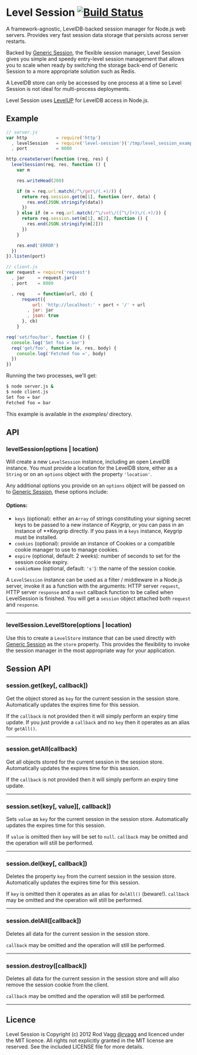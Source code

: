 # Level Session [![Build Status](https://secure.travis-ci.org/rvagg/node-level-session.png)](http://travis-ci.org/rvagg/node-level-session)

A framework-agnostic, LevelDB-backed session manager for Node.js web servers. Provides very fast session data storage that persists across server restarts.

Backed by [Generic Session](https://github.com/rvagg/node-generic-session), the flexible session manager, Level Session gives you simple and speedy entry-level session management that allows you to scale when ready by switching the storage back-end of Generic Session to a more appropriate solution such as Redis.

A LevelDB store can only be accessed by one process at a time so Level Session is not ideal for multi-process deployments.

Level Session uses [LevelUP](https://github.com/rvagg/node-levelup) for LevelDB access in Node.js.

## Example

```js
// server.js
var http           = require('http')
  , levelSession   = require('level-session')('/tmp/level_session_example.db')
  , port           = 8080

http.createServer(function (req, res) {
  levelSession(req, res, function () {
    var m

    res.writeHead(200)

    if (m = req.url.match(/^\/get\/(.+)/)) {
      return req.session.get(m[1], function (err, data) {
        res.end(JSON.stringify(data))
      })
    } else if (m = req.url.match(/^\/set\/([^\/]+)\/(.+)/)) {
      return req.session.set(m[1], m[2], function () {
        res.end(JSON.stringify(m[2]))
      })
    }

    res.end('ERROR')
  })
}).listen(port)
```

```js
// client.js
var request = require('request')
  , jar     = request.jar()
  , port    = 8080

  , req     = function(url, cb) {
      request({
          url: 'http://localhost:' + port + '/' + url
        , jar: jar
        , json: true
      }, cb)
    }

req('set/foo/bar', function () {
  console.log('Set foo = bar')
  req('get/foo', function (e, res, body) {
    console.log('Fetched foo =', body)
  })
})
```

Running the two processes, we'll get:

```sh
$ node server.js &
$ node client.js
Set foo = bar
Fetched foo = bar
```

This example is available in the *examples/* directory.

## API

### levelSession(options | location)
Will create a new `LevelSession` instance, including an open LevelDB instance. You must provide a location for the LevelDB store, either as a `String` or on an `options` object with the property `'location'`.

Any additional options you provide on an `options` object will be passed on to [Generic Session](https://github.com/rvagg/node-generic-session), these options include:

#### Options:

 * `keys` (optional): either an `Array` of strings constituting your signing secret keys to be passed to a new instance of *Keygrip*, or you can pass in an instance of **Keygrip directly. If you pass in a `keys` instance, Keygrip must be installed.
 * `cookies` (optional): provide an instance of Cookies or a compatible cookie manager to use to manage cookies.
 * `expire` (optional, default: 2 weeks): number of seconds to set for the session cookie expiry.
 * `cookieName` (optional, default: `'s'`): the name of the session cookie.

A `LevelSession` instance can be used as a filter / middleware in a Node.js server, invoke it as a function with the arguments: HTTP server `request`, HTTP server `response` and a `next` callback function to be called when LevelSession is finished. You will get a `session` object attached both `request` and `response`.

-------------------------

### levelSession.LevelStore(options | location)
Use this to create a `LevelStore` instance that can be used directly with [Generic Session](https://github.com/rvagg/node-generic-session) as the `store` property. This provides the flexibility to invoke the session manager in the most appropriate way for your application.

## Session API

### session.get(key[, callback])
Get the object stored as `key` for the current session in the session store. Automatically updates the expires time for this session.

If the `callback` is not provided then it will simply perform an expiry time update. If you just provide a `callback` and no `key` then it operates as an alias for `getAll()`.

-------------------------

### session.getAll(callback)
Get all objects stored for the current session in the session store. Automatically updates the expires time for this session.

If the `callback` is not provided then it will simply perform an expiry time update.

-------------------------

### session.set(key[, value][, callback])
Sets `value` as `key` for the current session in the session store. Automatically updates the expires time for this session.

If `value` is omitted then `key` will be set to `null`. `callback` may be omitted and the operation will still be performed.

-------------------------

### session.del(key[, callback])
Deletes the property `key` from the current session in the session store. Automatically updates the expires time for this session.

If `key` is omitted then it operates as an alias for `delAll()` (beware!). `callback` may be omitted and the operation will still be performed.

-------------------------

### session.delAll([callback])
Deletes all data for the current session in the session store.

`callback` may be omitted and the operation will still be performed.

-------------------------

### session.destroy([callback])
Deletes all data for the current session in the session store and will also remove the session cookie from the client.

`callback` may be omitted and the operation will still be performed.

-------------------------

## Licence

Level Session is Copyright (c) 2012 Rod Vagg [@rvagg](https://twitter.com/rvagg) and licenced under the MIT licence. All rights not explicitly granted in the MIT license are reserved. See the included LICENSE file for more details.
